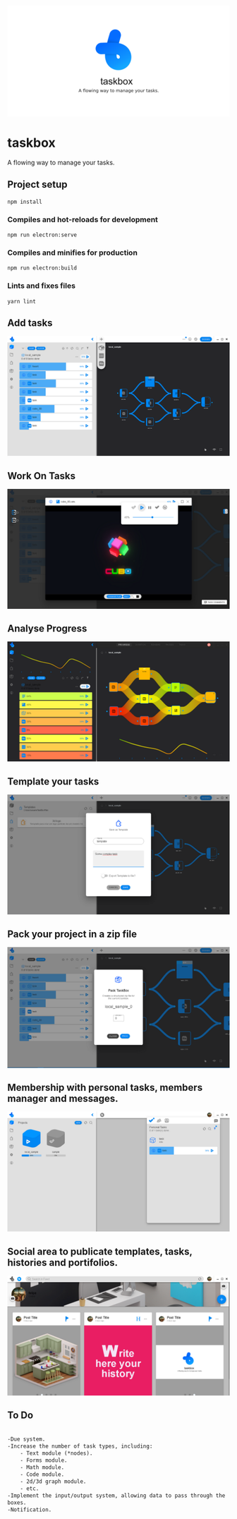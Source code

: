 ![Taskbox Logo](public/img/social_media_1280_640.png)

#   taskbox
A flowing way to manage your tasks.

## Project setup
```
npm install
```

### Compiles and hot-reloads for development
```
npm run electron:serve
```

### Compiles and minifies for production
```
npm run electron:build
```

### Lints and fixes files
```
yarn lint
```

## Add tasks
![Add Tasks](public/img/readme_addtasks.png)

## Work On Tasks
![Work On Tasks](public/img/readme_workontasks.png)

## Analyse Progress
![Analyse](public/img/readme_analyse.png)

## Template your tasks
![Template it](public/img/readme_template.png)

## Pack your project in a zip file
![Pack it](public/img/readme_pack.png)

## Membership with personal tasks, members manager and messages.
![Membership](public/img/readme_membership.png)

## Social area to publicate templates, tasks, histories and portifolios.
![Social](public/img/readme_social.png)

## To Do
```

-Due system.
-Increase the number of task types, including:
    - Text module (*nodes).
    - Forms module.
    - Math module.
    - Code module.
    - 2d/3d graph module.
    - etc.
-Implement the input/output system, allowing data to pass through the boxes.
-Notification.
```

